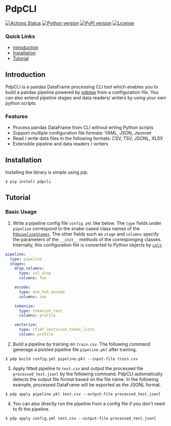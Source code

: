 PdpCLI
======

[![Actions Status](https://github.com/altescy/pdpcli/workflows/CI/badge.svg)](https://github.com/altescy/pdpcli/actions?query=workflow%3ACI)
[![Python version](https://img.shields.io/pypi/pyversions/pdpcli)](https://github.com/altescy/pdpcli)
[![PyPI version](https://img.shields.io/pypi/v/pdpcli)](https://pypi.org/project/pdpcli/)
[![License](https://img.shields.io/github/license/altescy/pdpcli)](https://github.com/altescy/pdpcli/blob/master/LICENSE)

### Quick Links

- [Introduction](#Introduction)
- [Installation](#Installation)
- [Tutorial](#Tutorial)


## Introduction

PdpCLI is a pandas DataFrame processing CLI tool which enables you to build a pandas pipeline powered by [pdpipe](https://pdpipe.github.io/pdpipe/) from a configuration file. You can also extend pipeline stages and data readers/ writers by using your own python scripts.

### Features
  - Process pandas DataFrame from CLI without wrting Python scripts
  - Support multiple configuration file formats: YAML, JSON, Jsonnet
  - Read / write data files in the following formats: CSV, TSV, JSONL, XLSX
  - Extensible pipeline and data readers / writers


## Installation

Installing the library is simple using pip.
```
$ pip install pdpcli
```


## Tutorial

### Basic Usage

1. Write a pipeline config file `config.yml` like below. The `type` fields under `pipeline` correspond to the snake-cased class names of the [`PdpipelineStages`](https://pdpipe.github.io/pdpipe/doc/pdpipe/#types-of-pipeline-stages). The other fields such as `stage` and `columns` specify the parameters of the `__init__` methods of the corresponging classes. Internally, this configuration file is converted to Python objects by [`colt`](https://github.com/altescy/colt).

```yaml
pipeline:
  type: pipeline
  stages:
    drop_columns:
      type: col_drop
      columns: foo

    encode:
      type: one_hot_encode
      columns: sex

    tokenize:
      type: tokenize_text
      columns: profile

    vectorize:
      type: tfidf_vectorize_token_lists
      column: profile
```

2. Build a pipeline by training on `train.csv`. The following command generage a pickled pipeline file `pipeline.pkl` after training.
```
$ pdp build config.yml pipeline.pkl --input-file train.csv
```

3. Apply fitted pipeline to `test.csv` and output the processed file `processed_test.jsonl` by the following command. PdpCLI automatically detects the output file format based on the file name. In the following example, processed DataFrame will be exported as the JSONL format.
```
$ pdp apply pipeline.pkl test.csv --output-file processed_test.jsonl
```

4. You can also directly run the pipeline from a config file if you don't need to fit the pipeline.
```
$ pdp apply config.yml test.csv --output-file processed_test.jsonl
```
